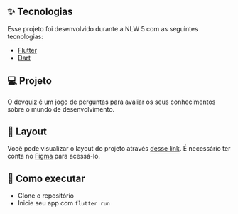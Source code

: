 

## ✨ Tecnologias

Esse projeto foi desenvolvido durante a NLW 5 com as seguintes tecnologias:

- [Flutter](https://flutter.dev/)
- [Dart](https://dart.dev/)

## 💻 Projeto

O devquiz é um jogo de perguntas para avaliar os seus conhecimentos sobre o mundo de desenvolvimento.

## 🔖 Layout

Você pode visualizar o layout do projeto através [desse link](https://www.figma.com/file/fMqKhwT9L5D3MVe4btRtG5/DevQuiz/duplicate). É necessário ter conta no [Figma](http://figma.com/) para acessá-lo.

## 🚀 Como executar

- Clone o repositório
- Inicie seu app com `flutter run`



